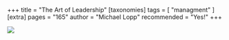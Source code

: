 +++
title = "The Art of Leadership"
[taxonomies]
tags = [ "managment" ]
[extra]
pages = "165"
author = "Michael Lopp"
recommended = "Yes!"
+++

<a target="_blank"  href="https://www.amazon.de/gp/product/1492045691/ref=as_li_tl?ie=UTF8&camp=1638&creative=6742&creativeASIN=1492045691&linkCode=as2&tag=chemaclass-21&linkId=fb3840df8c33f454f2ca31cf7e1eaf02"><img border="0" src="//ws-eu.amazon-adsystem.com/widgets/q?_encoding=UTF8&MarketPlace=DE&ASIN=1492045691&ServiceVersion=20070822&ID=AsinImage&WS=1&Format=_SL250_&tag=chemaclass-21" ></a>

<!-- more -->
